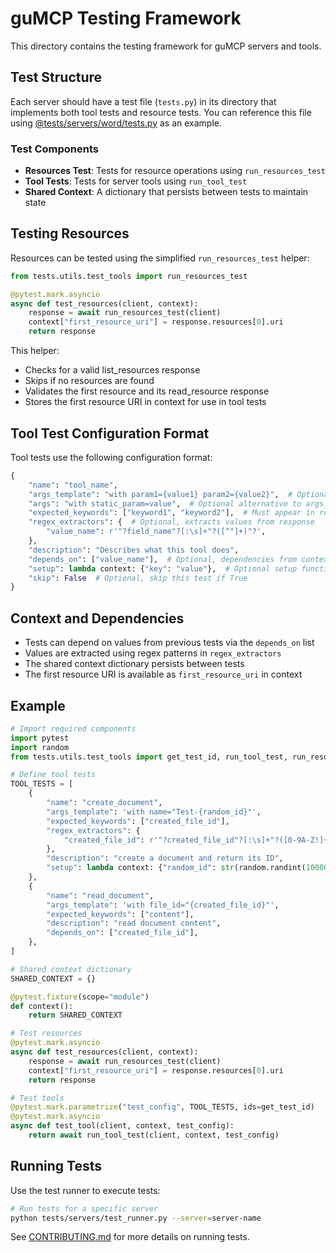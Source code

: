# guMCP Testing Framework

This directory contains the testing framework for guMCP servers and tools.

## Test Structure

Each server should have a test file (`tests.py`) in its directory that implements both tool tests and resource tests. You can reference this file using [@tests/servers/word/tests.py](../tests/servers/word/tests.py) as an example.

### Test Components

- **Resources Test**: Tests for resource operations using `run_resources_test`
- **Tool Tests**: Tests for server tools using `run_tool_test`
- **Shared Context**: A dictionary that persists between tests to maintain state

## Testing Resources

Resources can be tested using the simplified `run_resources_test` helper:

```python
from tests.utils.test_tools import run_resources_test

@pytest.mark.asyncio
async def test_resources(client, context):
    response = await run_resources_test(client)
    context["first_resource_uri"] = response.resources[0].uri
    return response
```

This helper:
- Checks for a valid list_resources response
- Skips if no resources are found
- Validates the first resource and its read_resource response
- Stores the first resource URI in context for use in tool tests

## Tool Test Configuration Format

Tool tests use the following configuration format:

```python
{
    "name": "tool_name",
    "args_template": "with param1={value1} param2={value2}",  # Optional
    "args": "with static_param=value",  # Optional alternative to args_template
    "expected_keywords": ["keyword1", "keyword2"],  # Must appear in response
    "regex_extractors": {  # Optional, extracts values from response
        "value_name": r'"?field_name"?[:\s]+"?([^"]+)"?',
    },
    "description": "Describes what this tool does",
    "depends_on": ["value_name"],  # Optional, dependencies from context
    "setup": lambda context: {"key": "value"},  # Optional setup function
    "skip": False  # Optional, skip this test if True
}
```

## Context and Dependencies

- Tests can depend on values from previous tests via the `depends_on` list
- Values are extracted using regex patterns in `regex_extractors`
- The shared context dictionary persists between tests
- The first resource URI is available as `first_resource_uri` in context

## Example

```python
# Import required components
import pytest
import random
from tests.utils.test_tools import get_test_id, run_tool_test, run_resources_test

# Define tool tests
TOOL_TESTS = [
    {
        "name": "create_document",
        "args_template": 'with name="Test-{random_id}"',
        "expected_keywords": ["created_file_id"],
        "regex_extractors": {
            "created_file_id": r'"?created_file_id"?[:\s]+"?([0-9A-Z!]+)"?',
        },
        "description": "create a document and return its ID",
        "setup": lambda context: {"random_id": str(random.randint(10000, 99999))},
    },
    {
        "name": "read_document",
        "args_template": 'with file_id="{created_file_id}"',
        "expected_keywords": ["content"],
        "description": "read document content",
        "depends_on": ["created_file_id"],
    },
]

# Shared context dictionary
SHARED_CONTEXT = {}

@pytest.fixture(scope="module")
def context():
    return SHARED_CONTEXT

# Test resources
@pytest.mark.asyncio
async def test_resources(client, context):
    response = await run_resources_test(client)
    context["first_resource_uri"] = response.resources[0].uri
    return response

# Test tools
@pytest.mark.parametrize("test_config", TOOL_TESTS, ids=get_test_id)
@pytest.mark.asyncio
async def test_tool(client, context, test_config):
    return await run_tool_test(client, context, test_config)
```

## Running Tests

Use the test runner to execute tests:

```bash
# Run tests for a specific server
python tests/servers/test_runner.py --server=server-name
```

See [CONTRIBUTING.md](../CONTRIBUTING.MD) for more details on running tests.